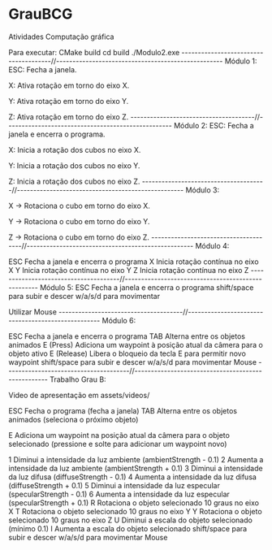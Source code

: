 # GrauBCG
Atividades Computação gráfica

Para executar:
CMake build
cd build
./Modulo2.exe
--------------------------------------//---------------------------------------------------
Módulo 1: 
ESC: Fecha a janela.

X: Ativa rotação em torno do eixo X.

Y: Ativa rotação em torno do eixo Y.

Z: Ativa rotação em torno do eixo Z.
--------------------------------------//---------------------------------------------------
Módulo 2:
ESC: Fecha a janela e encerra o programa.

X: Inicia a rotação dos cubos no eixo X.

Y: Inicia a rotação dos cubos no eixo Y.

Z: Inicia a rotação dos cubos no eixo Z.
--------------------------------------//---------------------------------------------------
Módulo 3:

X → Rotaciona o cubo em torno do eixo X.

Y → Rotaciona o cubo em torno do eixo Y.

Z → Rotaciona o cubo em torno do eixo Z.
--------------------------------------//---------------------------------------------------
Módulo 4:

ESC	Fecha a janela e encerra o programa
X	Inicia rotação contínua no eixo X
Y	Inicia rotação contínua no eixo Y
Z	Inicia rotação contínua no eixo Z
--------------------------------------//---------------------------------------------------
Módulo 5:
ESC	Fecha a janela e encerra o programa
shift/space para subir e descer
w/a/s/d para movimentar

Utilizar Mouse
--------------------------------------//---------------------------------------------------
Módulo 6:

ESC	Fecha a janela e encerra o programa
TAB	Alterna entre os objetos animados
E (Press)	Adiciona um waypoint à posição atual da câmera para o objeto ativo
E (Release)	Libera o bloqueio da tecla E para permitir novo waypoint
shift/space para subir e descer
w/a/s/d para movimentar
Mouse 
--------------------------------------//---------------------------------------------------
Trabalho Grau B:

Video de apresentação em assets/videos/

ESC	Fecha o programa (fecha a janela)
TAB	Alterna entre os objetos animados (seleciona o próximo objeto)

E	Adiciona um waypoint na posição atual da câmera para o objeto selecionado (pressione e solte para adicionar um waypoint novo)

1	Diminui a intensidade da luz ambiente (ambientStrength - 0.1)
2	Aumenta a intensidade da luz ambiente (ambientStrength + 0.1)
3	Diminui a intensidade da luz difusa (diffuseStrength - 0.1)
4	Aumenta a intensidade da luz difusa (diffuseStrength + 0.1)
5	Diminui a intensidade da luz especular (specularStrength - 0.1)
6	Aumenta a intensidade da luz especular (specularStrength + 0.1)
R	Rotaciona o objeto selecionado 10 graus no eixo X
T	Rotaciona o objeto selecionado 10 graus no eixo Y
Y	Rotaciona o objeto selecionado 10 graus no eixo Z
U	Diminui a escala do objeto selecionado (mínimo 0.1)
I	Aumenta a escala do objeto selecionado
shift/space para subir e descer
w/a/s/d para movimentar
Mouse
